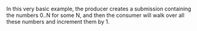 In this very basic example,
the producer creates a submission containing the numbers 0..N for some N,
and then the consumer will walk over all these numbers and increment them by 1.
